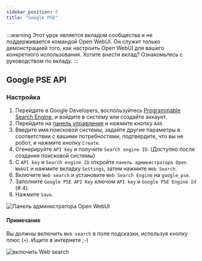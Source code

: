 ```yaml
---
sidebar_position: 5
title: "Google PSE"
---
```


:::warning
Этот урок является вкладом сообщества и не поддерживается командой Open WebUI. Он служит только демонстрацией того, как настроить Open WebUI для вашего конкретного использования. Хотите внести вклад? Ознакомьтесь с руководством по вкладу.
:::

## Google PSE API

### Настройка

1. Перейдите в Google Developers, воспользуйтесь [Programmable Search Engine](https://developers.google.com/custom-search), и войдите в систему или создайте аккаунт.
2. Перейдите на [панель управления](https://programmablesearchengine.google.com/controlpanel/all) и нажмите кнопку `Add`.
3. Введите имя поисковой системы, задайте другие параметры в соответствии с вашими потребностями, подтвердите, что вы не робот, и нажмите кнопку `Create`.
4. Сгенерируйте `API key` и получите `Search engine ID`. (Доступно после создания поисковой системы)
5. С `API key` и `Search engine ID` откройте `панель администратора Open WebUI` и нажмите вкладку `Settings`, затем нажмите `Web Search`.
6. Включите `Web search` и установите `Web Search Engine` на `google_pse`.
7. Заполните `Google PSE API Key` ключом `API key` и `Google PSE Engine Id` (# 4).
8. Нажмите `Save`.

![Панель администратора Open WebUI](/images/tutorial_google_pse1.png)

#### Примечание

Вы должны включить `Web search` в поле подсказки, используя кнопку плюс (`+`).
Ищите в интернете ;-)

![включить Web search](/images/tutorial_google_pse2.png)
